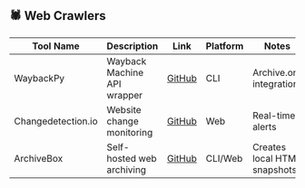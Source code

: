 ## 🕷️ Web Crawlers

| Tool Name           | Description                                  | Link                                                                 | Platform | Notes                          |
|---------------------|----------------------------------------------|----------------------------------------------------------------------|----------|--------------------------------|
| WaybackPy           | Wayback Machine API wrapper                  | [GitHub](https://github.com/jsvine/waybackpy)                        | CLI      | Archive.org integration        |
| Changedetection.io  | Website change monitoring                    | [GitHub](https://github.com/dgtlmoon/changedetection.io)             | Web      | Real-time alerts               |
| ArchiveBox          | Self-hosted web archiving                    | [GitHub](https://github.com/ArchiveBox/ArchiveBox)                   | CLI/Web  | Creates local HTML snapshots   |

